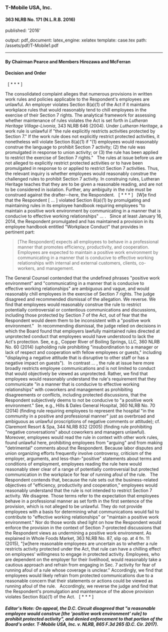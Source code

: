 ### T-Mobile USA, Inc.

#### 363 NLRB No. 171 (N.L.R.B. 2016)
published: '2016'


output:
  pdf_document:
    latex_engine: xelatex
    template: case.tex
    path: /assets/pdf/T-Mobile1.pdf

---

#### By Chairman Pearce and Members Hirozawa and McFerran

#### Decision and Order
 
[ * * * ]

The consolidated complaint alleges that numerous provisions in written work rules and policies applicable to the Respondent's employees are unlawful. An employer violates Section 8(a)(1) of the Act if it maintains workplace rules that would reasonably tend to chill employees in the exercise of their Section 7 rights. The analytical framework for assessing whether maintenance of rules violates the Act is set forth in _Lutheran Heritage Village-Livonia_, 343 NLRB 646 (2004). Under _Lutheran Heritage_, a work rule is unlawful if "the rule explicitly restricts activities protected by Section 7." If the work rule does not explicitly restrict protected activities, it nonetheless will violate Section 8(a)(1) if "(1) employees would reasonably construe the language to prohibit Section 7 activity; (2) the rule was promulgated in response to union activity; or (3) the rule has been applied to restrict the exercise of Section 7 rights."
 
The rules at issue before us are not alleged to explicitly restrict protected activities or to have been promulgated in response to or applied to restrict Section 7 activities. Thus, the relevant inquiry is whether employees would reasonably construe the challenged rules to prohibit Section 7 activity. In construing rules, Lutheran Heritage teaches that they are to be given a reasonable reading, and are not to be considered in isolation. Further, any ambiguity in the rule must be construed against the drafter--here, the Respondent.
 
[ * * * ]
 
[W]e find that the Respondent [ … ] violated Section 8(a)(1) by promulgating and maintaining rules in its employee handbook requiring employees "to maintain a positive work environment by communicating in a manner that is conducive to effective working relationships" … .
 
Since at least January 16, 2014, the Respondent promulgated and has maintained a provision in its employee handbook entitled "Workplace Conduct" that provides in pertinent part:

> [The Respondent] expects all employees to behave in a professional manner that promotes efficiency, productivity, and cooperation. Employees are expected to maintain a positive work environment by communicating in a manner that is conducive to effective working relationships with internal and external customers, clients, co-workers, and management.

The General Counsel contended that the undefined phrases "positive work environment" and "communicating in a manner that is conducive to effective working relationships" are ambiguous and vague, and would reasonably chill employees in the exercise of Section 7 rights. The judge disagreed and recommended dismissal of the allegation. We reverse. We find that employees would reasonably construe the rule to restrict potentially controversial or contentious communications and discussions, including those protected by Section 7 of the Act, out of fear that the Respondent would deem them to be inconsistent with a "positive work environment."
 
In recommending dismissal, the judge relied on decisions in which the Board found that employers lawfully maintained rules directed at unprotected conduct that employees would have understood to lack the Act's protection. See, e.g., Copper River of Boiling Springs, LLC, 360 NLRB No. 60 (2014) (upholding rule prohibiting "insubordination to a manager or lack of respect and cooperation with fellow employees or guests," including "displaying a negative attitude that is disruptive to other staff or has a negative impact on guests").
 
In contrast … , the rule at issue here more broadly restricts employee communications and is not limited to conduct that would objectively be viewed as unprotected. Rather, we find that employees would reasonably understand the rule's requirement that they communicate "in a manner that is conducive to effective working relationships" with coworkers and management as prohibiting disagreements or conflicts, including protected discussions, that the Respondent subjectively deems to not be conducive to "a positive work environment." See, e.g., Hills & Dales General Hospital, 360 NLRB No. 70 (2014) (finding rule requiring employees to represent the hospital "in the community in a positive and professional manner" just as overbroad and ambiguous as unlawful proscriptions of negative comments or attitude); cf. Claremont Resort & Spa, 344 NLRB 832 (2005) (finding rule prohibiting "negative conversations" about coworkers and managers unlawful). Moreover, employees would read the rule in context with other work rules, found unlawful here, prohibiting employees from "arguing" and from making "detrimental" comments about the Respondent. Because labor disputes and union organizing efforts frequently involve controversy, criticism of the employer, arguments, and less-than-"positive" statements about terms and conditions of employment, employees reading the rule here would reasonably steer clear of a range of potentially controversial but protected communication in the workplace for fear of running afoul of the rule.
 
The Respondent contends that, because the rule sets out the business-related objectives of "efficiency, productivity and cooperation," employees would reasonably understand that the rule is not intended to restrict Section 7 activity. We disagree. Those terms refer to the expectation that employees behave in a professional manner as set forth in the first sentence of the provision, which is not alleged to be unlawful. They do not provide employees with a basis for determining what communications would fail to contribute to "effective working relationships" or "maintain a positive work environment." Nor do those words shed light on how the Respondent would enforce the provision in the context of Section 7-protected discussions that the Respondent views as undermining a positive work environment. As explained in Whole Foods Market, 363 NLRB No. 87, slip op. at 4 fn. 11 (2015), "[w]here reasonable employees are uncertain as to whether a rule restricts activity protected under the Act, that rule can have a chilling effect on employees' willingness to engage in protected activity. Employees, who are dependent on the employer for their livelihood, would reasonably take a cautious approach and refrain from engaging in Sec. 7 activity for fear of running afoul of a rule whose coverage is unclear." Accordingly, we find that employees would likely refrain from protected communications due to a reasonable concern that their statements or actions could be viewed as running afoul of the rule.
 
Accordingly, we reverse the judge and find that the Respondent's promulgation and maintenance of the above provision violates Section 8(a)(1) of the Act.
 
[ * * * ]


##### Editor's Note: On appeal, the D.C. Circuit disagreed that "a reasonable employee would construe [the 'positive work environment' rule] to prohibit protected activity", and denied enforcement to that portion of the Board's order. T-Mobile USA, Inc. v. NLRB, 865 F.3d 265 (D.C. Cir. 2017).
